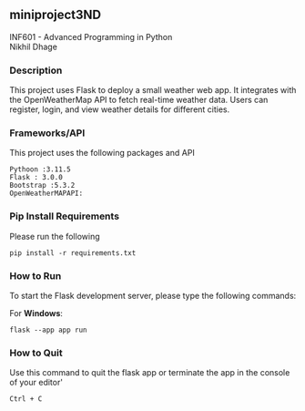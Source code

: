 ## miniproject3ND
INF601 - Advanced Programming in Python  
Nikhil Dhage



### Description
This project uses Flask to deploy a small weather web app. It integrates with the OpenWeatherMap API to fetch real-time weather data. Users can register, login, and view weather details for different cities.

### Frameworks/API 
This project uses the following packages and API
```
Pythoon :3.11.5
Flask : 3.0.0
Bootstrap :5.3.2
OpenWeatherMAPAPI: 
```

### Pip Install Requirements
Please run the following

```
pip install -r requirements.txt
```

### How to Run
To start the Flask development server, please type the following commands:

For **Windows**:

```
flask --app app run
```

### How to Quit
Use this command to quit the flask app or terminate the app 
in the console of your editor'
```
Ctrl + C 
```